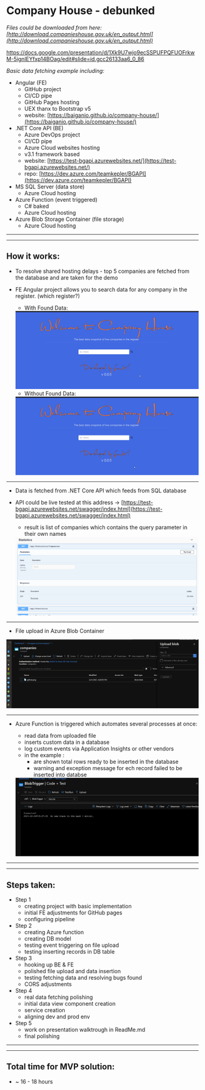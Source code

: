 # Company House - debunked

_Files could be downloaded from here: [http://download.companieshouse.gov.uk/en_output.html](http://download.companieshouse.gov.uk/en_output.html)_

https://docs.google.com/presentation/d/1Xk9U7wjo9ecSSPUFPQFUOFrkwM-5ignlEYfxp14BOag/edit#slide=id.gcc26133aa6_0_86

_Basic data fetching example including:_
 - Angular (FE)
   - GitHub project
   - CI/CD pipe
   - GitHub Pages hosting
   - UEX thanx to Bootstrap v5
   - website: [https://baiganio.github.io/company-house/](https://baiganio.github.io/company-house/)
 - .NET Core API (BE)
   - Azure DevOps project
   - CI/CD pipe
   - Azure Cloud websites hosting
   - v3.1 framework based
   - website: [https://test-bgapi.azurewebsites.net/](https://test-bgapi.azurewebsites.net/)
   - repo: [https://dev.azure.com/teamkepler/BGAPI](https://dev.azure.com/teamkepler/BGAPI)
 - MS SQL Server (data store)
   - Azure Cloud hosting
 - Azure Function (event triggered)
   - C# baked
   - Azure Cloud hosting
 - Azure Blob Storage Container (file storage)
   - Azure Cloud hosting
   
***
***
## How it works:

- To resolve shared hosting delays - top 5 companies are fetched from the database and are taken for the demo
- FE Angular project allows you to search data for any company in the register. (which register?)

  - With Found Data:
  
  <a href="https://raw.githubusercontent.com/BaiGanio/company-house/matser/readme-files/serch-result-top-5.gif">
    <img src="https://raw.githubusercontent.com/BaiGanio/company-house/matser/readme-files/serch-result-top-5.gif" />
  </a>

  - Without Found Data:
  
  <a href="https://raw.githubusercontent.com/BaiGanio/company-house/matser/readme-files/no-serch-result.gif">
    <img src="https://raw.githubusercontent.com/BaiGanio/company-house/matser/readme-files/no-serch-result.gif" />
  </a>
  
***
- Data is fetched from .NET Core API which feeds from SQL database
- API could be live tested at this address -> [https://test-bgapi.azurewebsites.net/swagger/index.html](https://test-bgapi.azurewebsites.net/swagger/index.html)
  - result is list of companies which contains the query parameter in their own names
  
  <a href="https://raw.githubusercontent.com/BaiGanio/company-house/matser/readme-files/api-swagger.gif">
    <img src="https://raw.githubusercontent.com/BaiGanio/company-house/matser/readme-files/api-swagger.gif" />
  </a>
  
***
- File upload in Azure Blob Container

<a href="https://raw.githubusercontent.com/BaiGanio/company-house/matser/readme-files/file-upload-azure-blob-container.gif">
    <img src="https://raw.githubusercontent.com/BaiGanio/company-house/matser/readme-files/file-upload-azure-blob-container.gif" />
</a>

***
- Azure Function is triggered which automates several processes at once:
  - read data from uploaded file
  - inserts custom data in a database
  - log custom events via Application Insights or other vendors
  - in the example :
    - are shown total rows ready to be inserted in the database
    - warning and exception message for ech record failed to be inserted into databse
    
  <a href="https://raw.githubusercontent.com/BaiGanio/company-house/matser/readme-files/catch-and-log-important-events-appinsight.gif">
    <img src="https://raw.githubusercontent.com/BaiGanio/company-house/matser/readme-files/catch-and-log-important-events-appinsight.gif" />
  </a>

***
***
## Steps taken:

- Step 1
  - creating project with basic implementation
  - initial FE adjustments for GitHub pages
  - configuring pipeline
- Step 2
  -  creating Azure function
  -  creating DB model
  -  testing event triggering on file upload
  -  testing inserting records in DB table
- Step 3
  - hooking up BE & FE
  - polished file upload and data insertion
  - testing fetching data and resolving bugs found
  - CORS adjustments
- Step 4
  - real data fetching polishing
  - initial data view component creation
  - service creation
  - aligning dev and prod env 
 - Step 5
   - work on presentation walktrough in ReadMe.md 
   - final polishing
  
***
***
## Total time for MVP solution:

- ~ 16 - 18 hours
